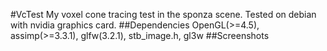 #VcTest
My voxel cone tracing test in the sponza scene. Tested on debian with nvidia graphics card.
##Dependencies
OpenGL(>=4.5), assimp(>=3.3.1), glfw(3.2.1), stb_image.h, gl3w
##Screenshots